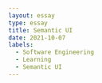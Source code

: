 ```yaml
---
layout: essay
type: essay
title: Semantic UI
date: 2021-10-07
labels: 
  - Software Engineering
  - Learning
  - Semantic UI
---
```



